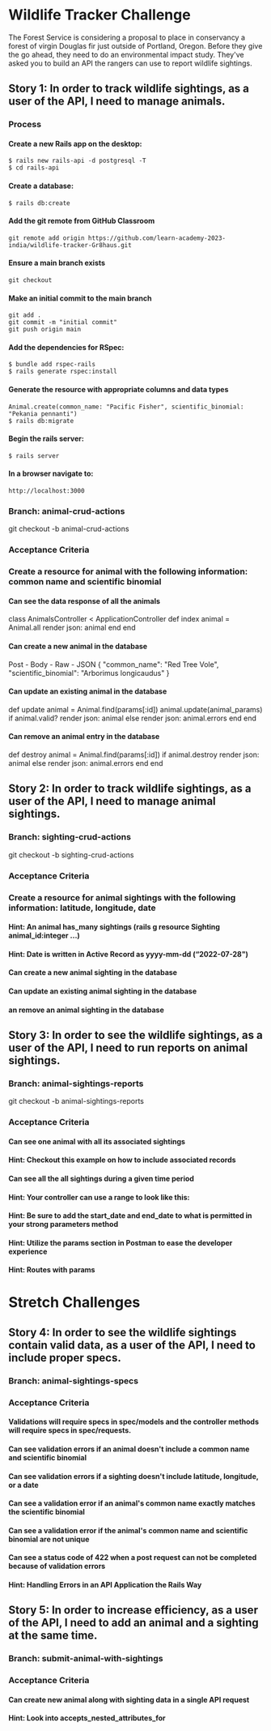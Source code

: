 # Wildlife Tracker Challenge
The Forest Service is considering a proposal to place in conservancy a forest of virgin Douglas fir just outside of Portland, Oregon. Before they give the go ahead, they need to do an environmental impact study. They've asked you to build an API the rangers can use to report wildlife sightings.

## Story 1: In order to track wildlife sightings, as a user of the API, I need to manage animals.
  ### Process
  #### Create a new Rails app on the desktop: 
    $ rails new rails-api -d postgresql -T
    $ cd rails-api
  #### Create a database: 
    $ rails db:create
  #### Add the git remote from GitHub Classroom
    git remote add origin https://github.com/learn-academy-2023-india/wildlife-tracker-Gr8haus.git
  #### Ensure a main branch exists
    git checkout 
  #### Make an initial commit to the main branch
    git add .
    git commit -m "initial commit"
    git push origin main
  #### Add the dependencies for RSpec:
    $ bundle add rspec-rails
    $ rails generate rspec:install
  #### Generate the resource with appropriate columns and data types
    Animal.create(common_name: "Pacific Fisher", scientific_binomial: "Pekania pennanti")
    $ rails db:migrate
  #### Begin the rails server: 
    $ rails server
  #### In a browser navigate to: 
    http://localhost:3000

### Branch: animal-crud-actions
  git checkout -b animal-crud-actions
### Acceptance Criteria

### Create a resource for animal with the following information: common name and scientific binomial
  <!-- Disable Authenticity Token
  skip_before_action :verify_authenticity_token
  this is needed for POSTman to be able to make requests
  -->
#### Can see the data response of all the animals
  class AnimalsController < ApplicationController
    def index
      animal = Animal.all
      render json: animal
    end
  end
#### Can create a new animal in the database
  Post - Body - Raw - JSON
  {
    "common_name": "Red Tree Vole",
    "scientific_binomial": "Arborimus longicaudus"
  }
#### Can update an existing animal in the database
  def update
    animal = Animal.find(params[:id])
    animal.update(animal_params)
    if animal.valid?
      render json: animal
    else
      render json: animal.errors
    end
  end
#### Can remove an animal entry in the database
  def destroy
    animal = Animal.find(params[:id])
    if animal.destroy
      render json: animal
    else
      render json: animal.errors
    end
  end
## Story 2: In order to track wildlife sightings, as a user of the API, I need to manage animal sightings.

### Branch: sighting-crud-actions
  git checkout -b sighting-crud-actions
### Acceptance Criteria

### Create a resource for animal sightings with the following information: latitude, longitude, date
#### Hint: An animal has_many sightings (rails g resource Sighting animal_id:integer ...)
#### Hint: Date is written in Active Record as yyyy-mm-dd (“2022-07-28")
#### Can create a new animal sighting in the database
#### Can update an existing animal sighting in the database
#### an remove an animal sighting in the database

## Story 3: In order to see the wildlife sightings, as a user of the API, I need to run reports on animal sightings.

### Branch: animal-sightings-reports
  git checkout -b animal-sightings-reports
### Acceptance Criteria

#### Can see one animal with all its associated sightings
#### Hint: Checkout this example on how to include associated records
#### Can see all the all sightings during a given time period
#### Hint: Your controller can use a range to look like this:
  <!-- class SightingsController < ApplicationController
    def index
      sightings = Sighting.where(date: params[:start_date]..params[:end_date])
      render json: sightings
    end
  end -->
#### Hint: Be sure to add the start_date and end_date to what is permitted in your strong parameters method
#### Hint: Utilize the params section in Postman to ease the developer experience
#### Hint: Routes with params

# Stretch Challenges

## Story 4: In order to see the wildlife sightings contain valid data, as a user of the API, I need to include proper specs.

### Branch: animal-sightings-specs

### Acceptance Criteria
#### Validations will require specs in spec/models and the controller methods will require specs in spec/requests.

#### Can see validation errors if an animal doesn't include a common name and scientific binomial
#### Can see validation errors if a sighting doesn't include latitude, longitude, or a date
#### Can see a validation error if an animal's common name exactly matches the scientific binomial
#### Can see a validation error if the animal's common name and scientific binomial are not unique
#### Can see a status code of 422 when a post request can not be completed because of validation errors
#### Hint: Handling Errors in an API Application the Rails Way

## Story 5: In order to increase efficiency, as a user of the API, I need to add an animal and a sighting at the same time.

### Branch: submit-animal-with-sightings

### Acceptance Criteria

#### Can create new animal along with sighting data in a single API request
#### Hint: Look into accepts_nested_attributes_for
